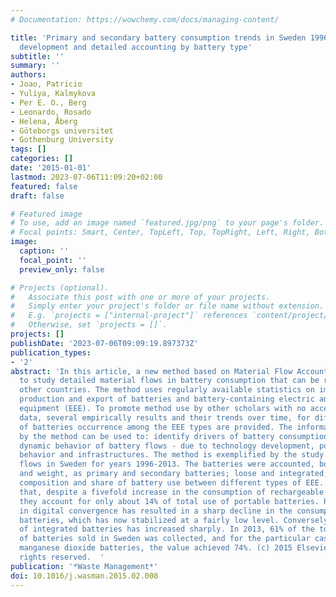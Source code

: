 ```yaml
---
# Documentation: https://wowchemy.com/docs/managing-content/

title: 'Primary and secondary battery consumption trends in Sweden 1996-2013: Method
  development and detailed accounting by battery type'
subtitle: ''
summary: ''
authors:
- Joao, Patricio
- Yuliya, Kalmykova
- Per E. O., Berg
- Leonardo, Rosado
- Helena, Åberg
- Göteborgs universitet
- Gothenburg University
tags: []
categories: []
date: '2015-01-01'
lastmod: 2023-07-06T11:09:20+02:00
featured: false
draft: false

# Featured image
# To use, add an image named `featured.jpg/png` to your page's folder.
# Focal points: Smart, Center, TopLeft, Top, TopRight, Left, Right, BottomLeft, Bottom, BottomRight.
image:
  caption: ''
  focal_point: ''
  preview_only: false

# Projects (optional).
#   Associate this post with one or more of your projects.
#   Simply enter your project's folder or file name without extension.
#   E.g. `projects = ["internal-project"]` references `content/project/deep-learning/index.md`.
#   Otherwise, set `projects = []`.
projects: []
publishDate: '2023-07-06T09:09:19.897373Z'
publication_types:
- '2'
abstract: 'In this article, a new method based on Material Flow Accounting is proposed
  to study detailed material flows in battery consumption that can be replicated for
  other countries. The method uses regularly available statistics on import, industrial
  production and export of batteries and battery-containing electric and electronic
  equipment (EEE). To promote method use by other scholars with no access to such
  data, several empirically results and their trends over time, for different types
  of batteries occurrence among the EEE types are provided. The information provided
  by the method can be used to: identify drivers of battery consumption; study the
  dynamic behavior of battery flows - due to technology development, policies, consumers
  behavior and infrastructures. The method is exemplified by the study of battery
  flows in Sweden for years 1996-2013. The batteries were accounted, both in units
  and weight, as primary and secondary batteries; loose and integrated; by electrochemical
  composition and share of battery use between different types of EEE. Results show
  that, despite a fivefold increase in the consumption of rechargeable batteries,
  they account for only about 14% of total use of portable batteries. Recent increase
  in digital convergence has resulted in a sharp decline in the consumption of primary
  batteries, which has now stabilized at a fairly low level. Conversely, the consumption
  of integrated batteries has increased sharply. In 2013, 61% of the total weight
  of batteries sold in Sweden was collected, and for the particular case of alkaline
  manganese dioxide batteries, the value achieved 74%. (c) 2015 Elsevier Ltd. All
  rights reserved.  '
publication: '*Waste Management*'
doi: 10.1016/j.wasman.2015.02.008
---
```

